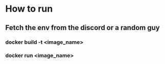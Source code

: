 # How to run

## Fetch the env from the discord or a random guy

### docker build -t <image_name>

### docker run <image_name>